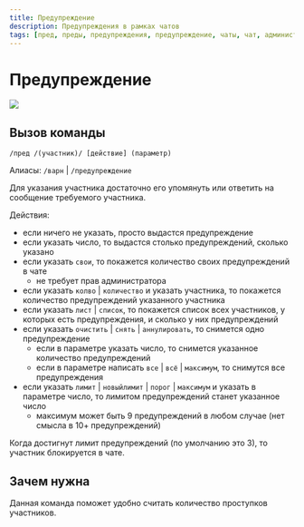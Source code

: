 ```yaml
---
title: Предупреждение
description: Предупреждения в рамках чатов
tags: [пред, преды, предупреждения, предупреждение, чаты, чат, административная, административные, амино, amino, команда, команды]
---
```



# Предупреждение

![](https://img.shields.io/badge/тип_команды-административная-red?style=for-the-badge)

## Вызов команды

```
/пред /(участник)/ [действие] (параметр)
```

Алиасы: `/варн` | `/предупреждение`

Для указания участника достаточно его упомянуть или ответить на сообщение требуемого участника.

Действия:
- если ничего не указать, просто выдастся предупреждение
- если указать число, то выдастся столько предупреждений, сколько указано
- если указать `свои`, то покажется количество своих предупреждений в чате
  - не требует прав администратора
- если указать `колво` | `количество` и указать участника, то покажется количество предупреждений указанного участника
- если указать `лист` | `список`, то покажется список всех участников, у которых есть предупреждения, и сколько у них предупреждений
- если указать `очистить` | `снять` | `аннулировать`, то снимется одно предупреждение
  - если в параметре указать число, то снимется указанное количество предупреждений
  - если в параметре написать `все` | `всё` | `максимум`, то снимутся все предупреждения
- если указать `лимит` | `новыйлимит` | `порог` | `максимум` и указать в параметре число, то лимитом предупреждений станет указанное число
  - максимум может быть 9 предупреждений в любом случае (нет смысла в 10+ предупреждений)
  
Когда достигнут лимит предупреждений (по умолчанию это 3), то участник блокируется в чате.

## Зачем нужна

Данная команда поможет удобно считать количество проступков участников.
